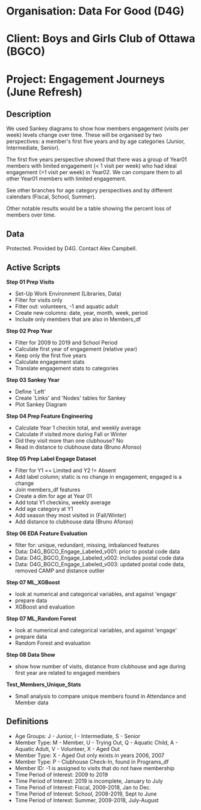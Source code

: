 # Organisation: **Data For Good (D4G)**
# Client: **Boys and Girls Club of Ottawa (BGCO)**
# Project: **Engagement Journeys (June Refresh)**

## Description
We used Sankey diagrams to show how members engagement (visits per week) levels change over time. These will be organised by two perspectives: a member's first five years and by age categories (Junior, Intermediate, Senior).

The first five years perspective showed that there was a group of Year01 members with limited engagement (< 1 visit per week) who had ideal engagement (>1 visit per week) in Year02. We can compare them to all other Year01 members with limited engagement.

See other branches for age category perspectives and by different calendars (Fiscal, School, Summer).

Other notable results would be a table showing the percent loss of members over time.

## Data
Protected. Provided by D4G. Contact Alex Campbell.

## Active Scripts

**Step 01 Prep Visits**
* Set-Up Work Environment (Libraries, Data)
* Filter for visits only
* Filter out: volunteers, -1 and aquatic adult
* Create new columns: date, year, month, week, period
* Include only members that are also in Members_df

**Step 02 Prep Year**
* Filter for 2009 to 2019 and School Period
* Calculate first year of engagement (relative year)
* Keep only the first five years
* Calculate engagement stats
* Translate engagement stats to categories

**Step 03 Sankey Year**
* Define 'Left'
* Create 'Links' and 'Nodes' tables for Sankey
* Plot Sankey Diagram

**Step 04 Prep Feature Engineering**
* Calculate Year 1 checkin total, and weekly average
* Calculate if visited more during Fall or Winter
* Did they visit more than one clubhouse? No
* Read in distance to clubhouse data (Bruno Afonso)

**Step 05 Prep Label Engage Dataset**
* Filter for Y1 == Limited and Y2 != Absent
* Add label column; static is no change in engagement, engaged is a change
* Join members_df features
* Create a dim for age at Year 01
* Add total Y1 checkins, weekly average
* Add age category at Y1
* Add season they most visited in (Fall/Winter)
* Add distance to clubhouse data (Bruno Afonso)

**Step 06 EDA Feature Evaluation**
* filter for: unique, redundant, missing, imbalanced features
* Data: D4G_BGCO_Engage_Labeled_v001: prior to postal code data
* Data: D4G_BGCO_Engage_Labeled_v002: includes postal code data
* Data: D4G_BGCO_Engage_Labeled_v003: updated postal code data, removed CAMP and distance outlier

**Step 07 ML_XGBoost**
* look at numerical and categorical variables, and against 'engage'
* prepare data
* XGBoost and evaluation

**Step 07 ML_Random Forest**
* look at numerical and categorical variables, and against 'engage'
* prepare data
* Random Forest and evaluation

**Step 08 Data Show**
* show how number of visits, distance from clubhouse and age during first year are related to engaged members

**Test_Members_Unique_Stats**
* Small analysis to compare unique members found in Attendance and Member data

## Definitions
* Age Groups: J - Junior, I - Intermediate, S - Senior
* Member Type: M - Member, U - Trying Out, Q - Aquatic Child, A - Aquatic Adult, V - Volunteer, X - Aged Out
* Member Type: X - Aged Out only exists in years 2006, 2007
* Member Type: P - Clubhouse Check-In, found in Programs_df
* Member ID: -1 is assigned to visits that do not have  membership
* Time Period of Interest: 2009 to 2019
* Time Period of Interest: 2019 is incomplete, January to July
* Time Period of Interest: Fiscal, 2009-2018, Jan to Dec.
* Time Period of Interest: School, 2008-2019, Sept to June
* Time Period of Interest: Summer, 2009-2018, July-August
